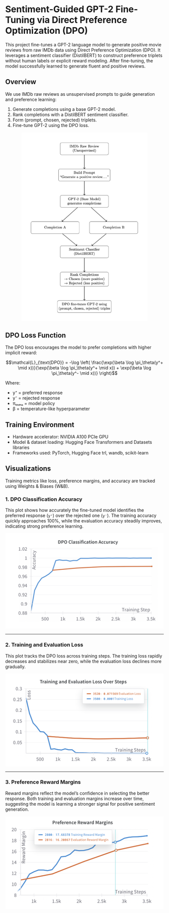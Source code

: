 # Sentiment-Guided GPT-2 Fine-Tuning via Direct Preference Optimization (DPO)

This project fine-tunes a GPT-2 language model to generate positive movie reviews from raw IMDb data using Direct Preference Optimization (DPO). It leverages a sentiment classifier (DistilBERT) to construct preference triplets without human labels or explicit reward modeling. After fine-tuning, the model successfully learned to generate fluent and positive reviews.

## Overview

We use IMDb raw reviews as unsupervised prompts to guide generation and preference learning:
1. Generate completions using a base GPT-2 model.
2. Rank completions with a DistilBERT sentiment classifier.
3. Form (prompt, chosen, rejected) triplets.
4. Fine-tune GPT-2 using the DPO loss.


<div align="center">
  <img src="diagram.png" width="400">
</div>



## DPO Loss Function

The DPO loss encourages the model to prefer completions with higher implicit reward:
```math
\mathcal{L}_{\text{DPO}} = -\log \left( \frac{\exp(\beta \log \pi_\theta(y^+ \mid x))}{\exp(\beta \log \pi_\theta(y^+ \mid x)) + \exp(\beta \log \pi_\theta(y^- \mid x))} \right)
```
Where:
- y⁺ = preferred response
- y⁻ = rejected response
- πₜₕₑₜₐ = model policy
- β = temperature-like hyperparameter


## Training Environment

- Hardware accelerator: NVIDIA A100 PCIe GPU
- Model & dataset loading: Hugging Face Transformers and Datasets libraries
- Frameworks used: PyTorch, Hugging Face trl, wandb, scikit-learn


## Visualizations

Training metrics like loss, preference margins, and accuracy are tracked using Weights & Biases (W&B).

### 1. DPO Classification Accuracy

This plot shows how accurately the fine-tuned model identifies the preferred response (`y⁺`) over the rejected one (`y⁻`). The training accuracy quickly approaches 100%, while the evaluation accuracy steadily improves, indicating strong preference learning.

![DPO Classification Accuracy](Accuracy.png)

---

### 2. Training and Evaluation Loss

This plot tracks the DPO loss across training steps. The training loss rapidly decreases and stabilizes near zero, while the evaluation loss declines more gradually.

![Training and Evaluation Loss](loss.png)

---

### 3. Preference Reward Margins

Reward margins reflect the model’s confidence in selecting the better response. Both training and evaluation margins increase over time, suggesting the model is learning a stronger signal for positive sentiment generation.

![Preference Reward Margins](Margin.png)
